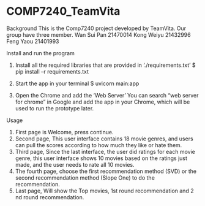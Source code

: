 # COMP7240_TeamVita

Background
This is the Comp7240 project developed by TeamVita. Our group have three member.
Wan Sui Pan 21470014
Kong Weiyu 21432996
Feng Yaou 21401993


Install and run the program

1. Install all the required libraries that are provided in ‘./requirements.txt’
$ pip install –r requirements.txt

2. Start the app in your terminal
$ uvicorn main:app


3. Open the Chrome and add the ‘Web Server’
You can search “web server for chrome” in Google and add the app in 
your Chrome, which will be used to run the prototype later.


Usage

1. First page is Welcome, press continue.
2. Second page, This user interface contains 18 movie genres, and users can pull the scores according to how much they like or hate them. 
3. Third page, Since the last interface, the user did ratings for each movie genre, this user interface shows 10 movies based on the ratings just made, and the user needs to rate all 10 movies. 
4. The fourth page, choose the first recommendation method (SVD) or the second recommendation method (Slope One) to do the recommendation.
5. Last page, Will show the Top movies, 1st round recommendation and 2 nd round recommendation.

